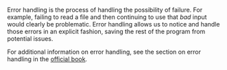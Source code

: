 Error handling is the process of handling the possibility of failure. For 
example, failing to read a file and then continuing to use that *bad* input 
would clearly be problematic. Error handling allows us to notice and handle 
those errors in an explicit fashion, saving the rest of the program from 
potential issues.

For additional information on error handling, see the section on error handling in the [official book][book].

[book]: https://doc.rust-lang.org/book/error-handling.html